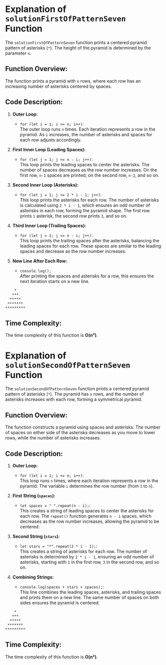 # Explanation of `solutionFirstOfPatternSeven` Function

The `solutionFirstOfPatternSeven` function prints a centered pyramid pattern of asterisks (`*`). The height of the pyramid is determined by the parameter `n`.

## **Function Overview:**

The function prints a pyramid with `n` rows, where each row has an increasing number of asterisks centered by spaces.

## **Code Description:**

1. **Outer Loop:**

   - `for (let i = 1; i <= n; i++)`:  
     The outer loop runs `n` times. Each iteration represents a row in the pyramid. As `i` increases, the number of asterisks and spaces for each row adjusts accordingly.

2. **First Inner Loop (Leading Spaces):**

   - `for (let j = 1; j <= n - i; j++)`:  
     This loop prints the leading spaces to center the asterisks. The number of spaces decreases as the row number increases. On the first row, `n-1` spaces are printed; on the second row, `n-2`, and so on.

3. **Second Inner Loop (Asterisks):**

   - `for (let j = 1; j <= 2 * i - 1; j++)`:  
     This loop prints the asterisks for each row. The number of asterisks is calculated using `2 * i - 1`, which ensures an odd number of asterisks in each row, forming the pyramid shape. The first row prints `1` asterisk, the second row prints `3`, and so on.

4. **Third Inner Loop (Trailing Spaces):**

   - `for (let j = 1; j <= n - i; j++)`:  
     This loop prints the trailing spaces after the asterisks, balancing the leading spaces for each row. These spaces are similar to the leading spaces and decrease as the row number increases.

5. **New Line After Each Row:**
   - `console.log();`  
     After printing the spaces and asterisks for a row, this ensures the next iteration starts on a new line.

```
    *
   ***
  *****
 *******
*********
```

## **Time Complexity:**

The time complexity of this function is **O(n²)**.

# Explanation of `solutionSecondOfPatternSeven` Function

The `solutionSecondOfPatternSeven` function prints a centered pyramid pattern of asterisks (`*`). The pyramid has `n` rows, and the number of asterisks increases with each row, forming a symmetrical pyramid.

## **Function Overview:**

The function constructs a pyramid using spaces and asterisks. The number of spaces on either side of the asterisks decreases as you move to lower rows, while the number of asterisks increases.

## **Code Description:**

1. **Outer Loop:**

   - `for (let i = 1; i <= n; i++)`:  
     This loop runs `n` times, where each iteration represents a row in the pyramid. The variable `i` determines the row number (from `1` to `n`).

2. **First String (`spaces`):**

   - `let spaces = " ".repeat(n - i);`:  
     This creates a string of leading spaces to center the asterisks for each row. The `repeat()` function generates `n - i` spaces, which decreases as the row number increases, allowing the pyramid to be centered.

3. **Second String (`stars`):**

   - `let stars = "*".repeat(2 * i - 1);`:  
     This creates a string of asterisks for each row. The number of asterisks is determined by `2 * i - 1`, ensuring an odd number of asterisks, starting with `1` in the first row, `3` in the second row, and so on.

4. **Combining Strings:**
   - `console.log(spaces + stars + spaces);`:  
     This line combines the leading spaces, asterisks, and trailing spaces and prints them on a new line. The same number of spaces on both sides ensures the pyramid is centered.

```
    *
   ***
  *****
 *******
*********
```

## **Time Complexity:**

The time complexity of this function is **O(n²)**.
